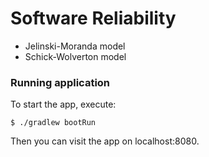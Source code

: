 # Software Reliability
  - Jelinski-Moranda model
  - Schick-Wolverton model

### Running application
To start the app, execute:
```
$ ./gradlew bootRun
```
Then you can visit the app on localhost:8080.
